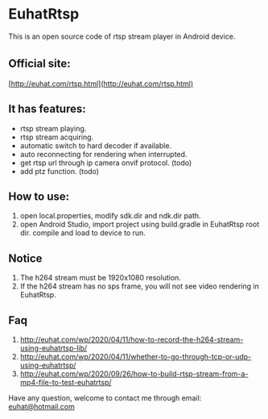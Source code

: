 # EuhatRtsp
This is an open source code of rtsp stream player in Android device.

## Official site:　
[http://euhat.com/rtsp.html](http://euhat.com/rtsp.html) 

## It has features:
* rtsp stream playing.
* rtsp stream acquiring.
* automatic switch to hard decoder if available.
* auto reconnecting for rendering when interrupted.
* get rtsp url through ip camera onvif protocol. (todo)
* add ptz function. (todo)

## How to use:
1. open local.properties, modify sdk.dir and ndk.dir path.
2. open Android Studio, import project using build.gradle in EuhatRtsp root dir.
compile and load to device to run.

## Notice
1. The h264 stream must be 1920x1080 resolution.
2. If the h264 stream has no sps frame, you will not see video rendering in EuhatRtsp.

## Faq
1. http://euhat.com/wp/2020/04/11/how-to-record-the-h264-stream-using-euhatrtsp-lib/
2. http://euhat.com/wp/2020/04/11/whether-to-go-through-tcp-or-udp-using-euhatrtsp/
3. http://euhat.com/wp/2020/09/26/how-to-build-rtsp-stream-from-a-mp4-file-to-test-euhatrtsp/

Have any question, welcome to contact me through email: euhat@hotmail.com
